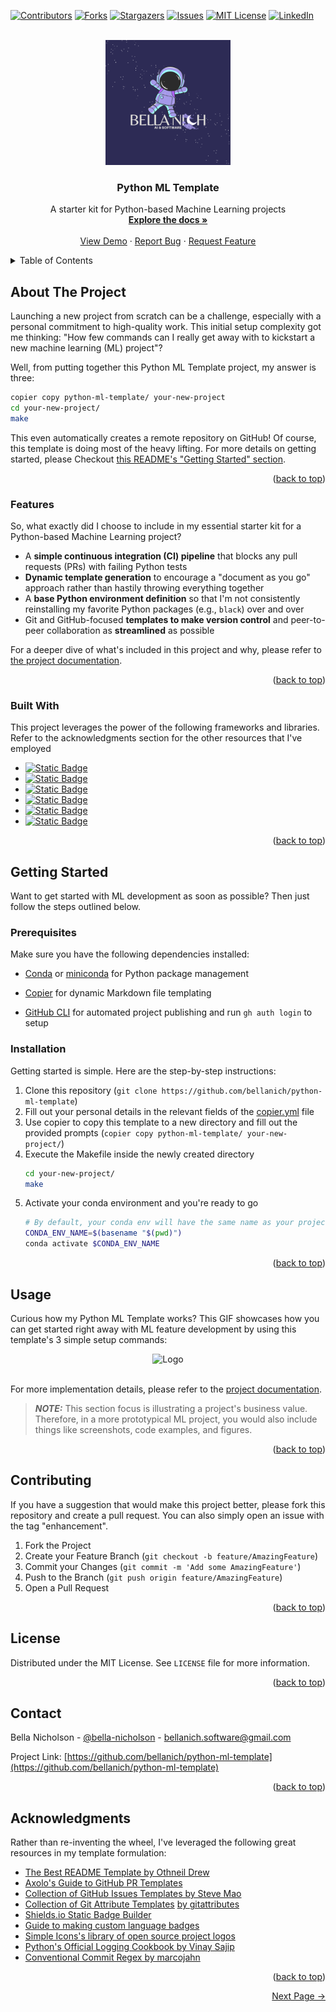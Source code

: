 <!-- Source: https://github.com/othneildrew/Best-README-Template/pull/73 -->

<a name="readme-top"></a>








<!-- PROJECT SHIELDS -->
<!--
*** https://www.markdownguide.org/basic-syntax/#reference-style-links
-->
[![Contributors][contributors-shield]][contributors-url]
[![Forks][forks-shield]][forks-url]
[![Stargazers][stars-shield]][stars-url]
[![Issues][issues-shield]][issues-url]
[![MIT License][license-shield]][license-url]
[![LinkedIn][linkedin-shield]][linkedin-url]


<!-- PROJECT LOGO -->
<br />
<div align="center">
  <! -- Uncomment to turn logo image into a link -->
  <!-- <a href="https://github.com/bellanich/python-ml-template">
    <img src="images/logo.png" alt="Logo" width="200" height="200">
  </a> -->
  <img src="images/logo.png" alt="Logo" width="200" height="200">

  <h3 align="center"> Python ML Template </h3>

  <p align="center">
    A starter kit for Python-based Machine Learning projects
    <br />
    <a href="https://github.com/bellanich/python-ml-template/tree/main/docs"><strong>Explore the docs »</strong></a>
    <br />
    <br />
    <a href="#usage">View Demo</a>
    ·
    <a href="https://github.com/bellanich/python-ml-template/issues">Report Bug</a>
    ·
    <a href="https://github.com/bellanich/python-ml-template/issues">Request Feature</a>
  </p>
</div>



<!-- TABLE OF CONTENTS -->
<details>
  <summary>Table of Contents</summary>
  <ol>
    <li>
      <a href="#about-the-project">About The Project</a>
      <ul>
         <li><a href="#features">Features</a></li>
         <li><a href="#built-with">Built With</a></li>
      </ul>
    </li>
    <li>
      <a href="#getting-started">Getting Started</a>
      <ul>
        <li><a href="#prerequisites">Prerequisites</a></li>
        <li><a href="#installation">Installation</a></li>
      </ul>
    </li>
    <li><a href="#usage">Usage</a></li>
    <li><a href="#contributing">Contributing</a></li>
    <li><a href="#license">License</a></li>
    <li><a href="#contact">Contact</a></li>
    <li><a href="#acknowledgments">Acknowledgments</a></li>
  </ol>
</details>



<!-- ABOUT THE PROJECT -->
## About The Project

<!-- [![Product Name Screen Shot][product-screenshot]](https://example.com) -->

Launching a new project from scratch can be a challenge, especially with a personal commitment to high-quality work. This initial setup complexity got me thinking: "How few commands can I really get away with to kickstart a new machine learning (ML) project"?

Well, from putting together this Python ML Template project, my answer is three:

```bash
copier copy python-ml-template/ your-new-project
cd your-new-project/
make
```

This even automatically creates a remote repository on GitHub! Of course, this template is doing most of the heavy lifting. For more details on getting started, please Checkout <a href="#getting-started">this README's "Getting Started" section</a>.

<p align="right">(<a href="#readme-top">back to top</a>)</p>

### Features

So, what exactly did I choose to include in my essential starter kit for a Python-based Machine Learning project?

* A **simple continuous integration (CI) pipeline** that blocks any pull requests (PRs) with failing Python tests
* **Dynamic template generation** to encourage a "document as you go" approach rather than hastily throwing everything together
* A **base Python environment definition** so that I'm not consistently reinstalling my favorite Python packages (e.g., `black`) over and over
* Git and GitHub-focused **templates to make version control** and peer-to-peer collaboration as **streamlined** as possible

For a deeper dive of what's included in this project and why, please refer to [the project documentation](https://github.com/bellanich/python-ml-template/tree/main/docs).

<p align="right">(<a href="#readme-top">back to top</a>)</p>



### Built With

This project leverages the power of the following frameworks and libraries. Refer to the acknowledgments section for the other resources that I've employed

* [![Static Badge][copier-badge-url]][copier-website]
* [![Static Badge][pre-commit-badge-url]][pre-commit-website]
* [![Static Badge][conda-badge-url]][conda-website]
* [![Static Badge][pytest-badge-url]][pytest-website]
* [![Static Badge][github-actions-badge-url]][github-actions-website]
* [![Static Badge][github-cli-badge-url]][github-cli-website]

<p align="right">(<a href="#readme-top">back to top</a>)</p>


## Getting Started

Want to get started with ML development as soon as possible? Then just follow the steps outlined below.

### Prerequisites

Make sure you have the following dependencies installed:

* [Conda][link-download-conda] or [miniconda][link-download-miniconda] for Python package management

* [Copier][link-download-copier] for dynamic Markdown file templating

* [GitHub CLI][link-download-github-cli] for automated project publishing and run `gh auth login` to setup

### Installation

Getting started is simple. Here are the step-by-step instructions:

1. Clone this repository (`git clone https://github.com/bellanich/python-ml-template`)
2. Fill out your personal details in the relevant fields of the [copier.yml](./copier.yml) file
3. Use copier to copy this template to a new directory and fill out the provided prompts (`copier copy python-ml-template/ your-new-project/`)
4. Execute the Makefile inside the newly created directory
   ```bash
   cd your-new-project/
   make
   ```
5. Activate your conda environment and you're ready to go
    ```bash
    # By default, your conda env will have the same name as your project
    CONDA_ENV_NAME=$(basename "$(pwd)")
    conda activate $CONDA_ENV_NAME
    ```

<p align="right">(<a href="#readme-top">back to top</a>)</p>



<!-- USAGE EXAMPLES -->
## Usage

Curious how my Python ML Template works? This GIF showcases how you can get started right away with ML feature development by using this template's 3 simple setup commands:

<div align="center">
<!--  width="400" height="600" -->
<img src="images/demo.gif" alt="Logo">
</div>

<br/>

For more implementation details, please refer to the [project documentation](docs/0_overview.md).


> **_NOTE:_** This section focus is illustrating a project's business value. Therefore, in a more prototypical ML project, you would also include things like screenshots, code examples, and figures.

<p align="right">(<a href="#readme-top">back to top</a>)</p>


<!-- CONTRIBUTING -->
## Contributing

If you have a suggestion that would make this project better, please fork this repository and create a pull request. You can also simply open an issue with the tag "enhancement".

1. Fork the Project
2. Create your Feature Branch (`git checkout -b feature/AmazingFeature`)
3. Commit your Changes (`git commit -m 'Add some AmazingFeature'`)
4. Push to the Branch (`git push origin feature/AmazingFeature`)
5. Open a Pull Request

<p align="right">(<a href="#readme-top">back to top</a>)</p>



<!-- LICENSE -->
## License

Distributed under the MIT License. See `LICENSE` file for more information.

<p align="right">(<a href="#readme-top">back to top</a>)</p>



<!-- CONTACT -->
## Contact

<!-- Bella Nicholson - [@your_twitter](https://twitter.com/your_username) - email@example.com -->

Bella Nicholson - [@bella-nicholson](https://www.linkedin.com/in/bella-nicholson/) - bellanich.software@gmail.com

Project Link: [https://github.com/bellanich/python-ml-template](https://github.com/bellanich/python-ml-template)




<p align="right">(<a href="#readme-top">back to top</a>)</p>



<!-- ACKNOWLEDGMENTS -->
## Acknowledgments

Rather than re-inventing the wheel, I've leveraged the following great resources in my template formulation:

<!-- Here are the sources that I used to formulate this template repository: -->

* [The Best README Template by Othneil Drew](https://github.com/othneildrew/Best-README-Template)
* [Axolo's Guide to GitHub PR Templates](https://axolo.co/blog/p/part-3-github-pull-request-template)
* [Collection of GitHub Issues Templates by Steve Mao](https://github.com/stevemao/github-issue-templates)
* [Collection of Git Attribute Templates](https://github.com/gitattributes/gitattributes) [by gitattributes](https://github.com/orgs/gitattributes/people)
* [Shields.io Static Badge Builder](https://shields.io/badges/static-badge)
* [Guide to making custom language badges](https://javascript.plainenglish.io/how-to-make-custom-language-badges-for-your-profile-using-shields-io-d2aeaf016b6b)
* [Simple Icons's library of open source project logos](https://simpleicons.org/)
* [Python's Official Logging Cookbook by Vinay Sajip](https://docs.python.org/3/howto/logging-cookbook.html)
* [Conventional Commit Regex by marcojahn](https://gist.github.com/marcojahn/482410b728c31b221b70ea6d2c433f0c)

<!-- * [GitHub Emoji Cheat Sheet](https://www.webpagefx.com/tools/emoji-cheat-sheet)
* [Malven's Flexbox Cheatsheet](https://flexbox.malven.co/)
* [Malven's Grid Cheatsheet](https://grid.malven.co/)
* [Img Shields](https://shields.io)
* [GitHub Pages](https://pages.github.com)
* [Font Awesome](https://fontawesome.com)
* [React Icons](https://react-icons.github.io/react-icons/search) -->

<p align="right">(<a href="#readme-top">back to top</a>)</p>


<!-- END OF PAGE BUTTONS -->
<div align="center">
  <p align="right">
    <a href="docs/0_overview.md" style="text-align: right;">Next Page &rightarrow; </a>
  </p>
</div>


<!-- MARKDOWN LINKS & IMAGES -->
<!-- https://www.markdownguide.org/basic-syntax/#reference-style-links -->
[contributors-shield]: https://img.shields.io/github/contributors/bellanich/python-ml-template.svg?style=for-the-badge
[contributors-url]: https://github.com/bellanich/python-ml-template/graphs/contributors
[forks-shield]: https://img.shields.io/github/forks/bellanich/python-ml-template.svg?style=for-the-badge
[forks-url]: https://github.com/bellanich/python-ml-template/network/members
[stars-shield]: https://img.shields.io/github/stars/bellanich/python-ml-template.svg?style=for-the-badge
[stars-url]: https://github.com/bellanich/python-ml-template/stargazers
[issues-shield]: https://img.shields.io/github/issues/bellanich/python-ml-template.svg?style=for-the-badge
[issues-url]: https://github.com/bellanich/python-ml-template/issues
[license-shield]: https://img.shields.io/github/license/bellanich/python-ml-template?label=license&style=for-the-badge
[license-url]: https://github.com/bellanich/python-ml-template/blob/master/LICENSE.txt
[linkedin-shield]: https://img.shields.io/badge/-LinkedIn-black.svg?style=for-the-badge&logo=linkedin&colorB=555
[linkedin-url]: https://www.linkedin.com/in/bella-nicholson/
[product-screenshot]: images/screenshot.png
<!-- Badges for tooling and frameworks  -->
[pre-commit-badge-url]: https://img.shields.io/badge/-React%2520Router?style=for-the-badge&logo=precommit&logoColor=%23FAB040&label=precommit&color=gray&link=https%3A%2F%2Fpre-commit.com
[pre-commit-website]: https://pre-commit.com
[copier-badge-url]: https://img.shields.io/badge/-React%2520Router?style=for-the-badge&logo=python&logoColor=orange&label=copier&labelColor=white&color=white&link=https%3A%2F%2F.js.org%2F%23%2F
[copier-website]: https://copier.readthedocs.io/en/stable/
[pytest-badge-url]: https://img.shields.io/badge/-ReactJS%2520?style=for-the-badge&logo=pytest&logoColor=%230A9EDC&label=PyTest&labelColor=gray&color=gray
[pytest-website]: https://docs.pytest.org/en/7.4.x/contents.html
[github-actions-badge-url]: https://img.shields.io/badge/-ReactJS%2520?style=for-the-badge&logo=githubactions&logoColor=%232088FF&label=GitHub%20Actions&labelColor=white&color=white
[github-actions-website]: https://docs.github.com/en/actions/learn-github-actions/understanding-github-actions
[link-download-conda]: https://docs.conda.io/projects/conda/en/stable/user-guide/install/download.html
[link-download-miniconda]: https://docs.conda.io/projects/miniconda/en/latest/
[link-download-copier]: https://copier.readthedocs.io/en/stable/#installation
[conda-badge-url]: https://img.shields.io/badge/-React%2520?style=for-the-badge&logo=anaconda&logoColor=%2344A833&label=Anaconda&labelColor=white&color=white
[conda-website]: https://docs.conda.io/en/latest/#
[github-cli-badge-url]: https://img.shields.io/badge/-React%2520Router?style=for-the-badge&logo=github&logoColor=white&label=GitHub%20CLI&labelColor=black&color=black
[github-cli-website]: https://cli.github.com
[link-download-github-cli]: https://cli.github.com/manual/

